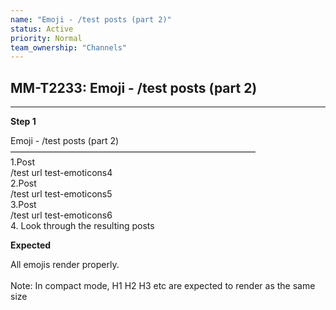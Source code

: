 ```yaml
---
name: "Emoji - /test posts (part 2)"
status: Active
priority: Normal
team_ownership: "Channels"
---
```


## MM-T2233: Emoji - /test posts (part 2)

---

**Step 1**

Emoji - /test posts (part 2)\
————————————————————————————\
1.Post\
/test url test-emoticons4\
2.Post\
/test url test-emoticons5\
3.Post\
/test url test-emoticons6\
4\. Look through the resulting posts

**Expected**

All emojis render properly.\
\
Note: In compact mode, H1 H2 H3 etc are expected to render as the same size
